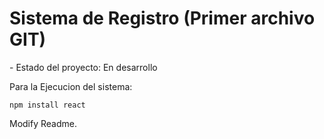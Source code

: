 <h1>Sistema de Registro (Primer archivo GIT)</h1>
- Estado del proyecto: En desarrollo

Para la Ejecucion del sistema:

```npm install react```

Modify Readme.
